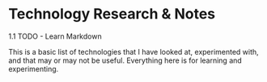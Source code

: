 # Technology Research & Notes

1.1 TODO - Learn Markdown

This is a basic list of technologies that I have looked at, experimented with, and that may or may not be useful. Everything here is for learning and experimenting.
